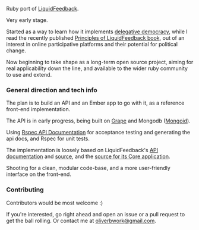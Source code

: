 Ruby port of [LiquidFeedback](http://liquidfeedback.org).

Very early stage. 

Started as a way to learn how it implements [delegative democracy](http://en.wikipedia.org/wiki/Delegative_democracy), while I read the recently published [Principles of LiquidFeedback book](http://principles.liquidfeedback.org), out of an interest in online participative platforms and their potential for political change.

Now beginning to take shape as a long-term open source project, aiming for real applicability down the line, and available to the wider ruby community to use and extend. 

### General direction and tech info

The plan is to build an API and an Ember app to go with it, as a reference front-end implementation. 

The API is in early progress, being built on [Grape](https://github.com/intridea/grape) and Mongodb ([Mongoid](http://mongoid.org/en/mongoid/index.html)).

Using [Rspec API Documentation](https://github.com/zipmark/rspec_api_documentation) for acceptance testing and generating the api docs, and Rspec for unit tests. 

The implementation is loosely based on LiquidFeedback's [API documentation](http://dev.liquidfeedback.org/trac/lf/wiki/API) and [source](http://www.public-software-group.org/mercurial/lfapi), and the [source for its Core application](http://dev.liquidfeedback.org/trac/lf/wiki/Core).

Shooting for a clean, modular code-base, and a more user-friendly interface on the front-end.

### Contributing

Contributors would be most welcome :)

If you're interested, go right ahead and open an issue or a pull request to get the ball rolling. Or contact me at oliverbwork@gmail.com.

